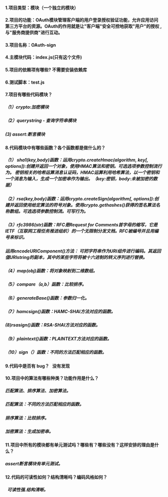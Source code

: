 #### 1.项目类型：模块（一个独立的模块）

#### 2.项目的功能：OAuth模块管理客户端的用户登录授权验证功能，允许应用访问第三方平台的资源。OAuth的作用就是让"客户端"安全可控地获取"用户"的授权  ,与"服务商提供商"进行互动。

#### 3.项目名称：OAuth-sign

#### 4.主模块代码：index.js(只有这个文件)

#### 5.项目的依赖项有哪些?  不需要安装依赖库

#### 6.测试脚本：test.js

#### 7.项目有哪些代码模块？  
       
##### （1）crypto:加密模块
  
##### （2）querystring - 查询字符串模块
      
##### (3) assert:断言模块
  
#### 8.代码模块中有哪些函数？各个函数都是做什么的？
     
##### （1） sha1(key,body)函数：运用crypto.createHmac(algorithm, key[, options]):创建并返回一个对象，使用HMAC算法和密钥。可选选项参数控制流行为。  密钥相关的哈希运算消息认证码，HMAC运算利用哈希算法，以一个密钥和一个消息为输入，生成一个加密串作为输出。（key:密钥，body:未被加密的数据）
   
##### （2）rsa(key,body)函数：运用crypto.createSign(algorithm[, options]):创建并返回使用给定算法的符号对象。使用crypto.gethashes()获得的签名算法名称数组。可选选项参数控制流。可写行为。

##### （3）rfc3986(str)函数：RFC是Request for Comments首字母的缩写，它是IETF（互联网工程任务推进组织）的一个无限制分发文档。RFC被编号并且用编号来标识。

##### 运用encodeURIComponent()方法： 可把字符串作为URI组件进行编码。其返回值URIstring的副本，其中的某些字符将被十六进制的转义序列进行替换。

##### （4）map(obj)函数：将对象映射到二维数组。

##### （5）compare（a,b）函数：比较排序。

##### （6）generateBase()函数：参数归一化。

##### （7）hamcsign()函数：HAMC-SHAI方法对应的函数。

#####  (8)rsasign()函数：RSA-SHAI方法对应的函数。

##### （9）plaintext()函数：PLAINTEXT方法对应的函数。

##### （10）sign（）函数：不同的方法匹配相应的函数。
     

#### 9.代码中是否有 bug？   没有发现

#### 10.项目中的算法有哪些种类？功能作用是什么？

##### 匹配算法、排序算法、加密算法。

##### 匹配算法：不同的方法匹配相应的函数。

##### 排序算法：比较排序。

##### 加密算法：生成加密串。




#### 11.项目中所有的模块都有单元测试吗？哪些有？哪些没有？这样安排的理由是什么？

##### assert断言模块有单元测试。


#### 12.代码的可读性如何？结构清晰吗？编码风格如何？
     
#####   可读性强.结构清晰。



